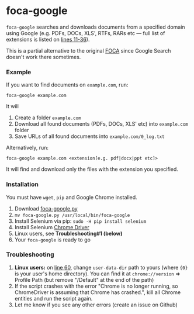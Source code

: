 # foca-google
`foca-google` searches and downloads documents from a specified domain using Google (e.g. PDFs, DOCs, XLS', RTFs, RARs etc — full list of extensions is listed on [lines 11-36](foca-google.py#L11)).

This is a partial alternative to the original [FOCA](https://github.com/ElevenPaths/FOCA) since Google Search doesn't work there sometimes.

### Example
If you want to find documents on `example.com`, run:

```
foca-google example.com
```

It will

1. Create a folder `example.com`
2. Download all found documents (PDFs, DOCs, XLS' etc) into `example.com` folder
3. Save URLs of all found documents into `example.com/0_log.txt`

Alternatively, run:

```
foca-google example.com <extension[e.g. pdf|docx|ppt etc]>
```
It will find and download only the files with the extension you specified.


### Installation
You must have `wget`, `pip` and Google Chrome installed.

1. Download [foca-google.py](foca-google.py)
2. `mv foca-google.py /usr/local/bin/foca-google`
3. Install Selenium via pip: `sudo -H pip install selenium`
4. Install Selenium [Chrome Driver](https://sites.google.com/a/chromium.org/chromedriver/downloads)
5. Linux users, see **Troubleshooting#1 (below)**
6. Your `foca-google` is ready to go

### Troubleshooting
1. **Linux users:** on [line 60](foca-google.py#L60), change `user-data-dir` path to yours (where `{0}` is your user's home directory). You can find it at `chrome://version` => Profile Path (but remove "/Default" at the end of the path)
2. If the script crashes with the error "Chrome is no longer running, so ChromeDriver is assuming that Chrome has crashed.", kill all Chrome entities and run the script again.
3. Let me know if you see any other errors (create an issue on Github)
